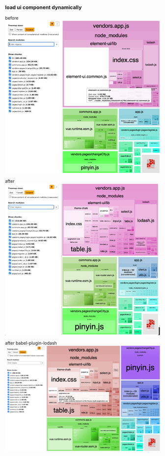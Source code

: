 ### load ui component dynamically 

before
![](images/2020-08-15-20-58-10.png)

after
![](images/2020-08-15-20-58-32.png)


after babel-plugin-lodash
![](images/2020-08-15-21-27-10.png)